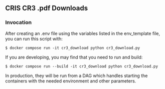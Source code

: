 ## CRIS CR3 .pdf Downloads

### Invocation

After creating an .env file using the variables listed in the env_template file, you can run this script with:
```
$ docker compose run -it cr3_download python cr3_download.py
```

If you are developing, you may find that you need to run and build:
```
$ docker compose run --build -it cr3_download python cr3_download.py
```

In production, they will be run from a DAG which handles starting the containers with
the needed environment and other parameters.
